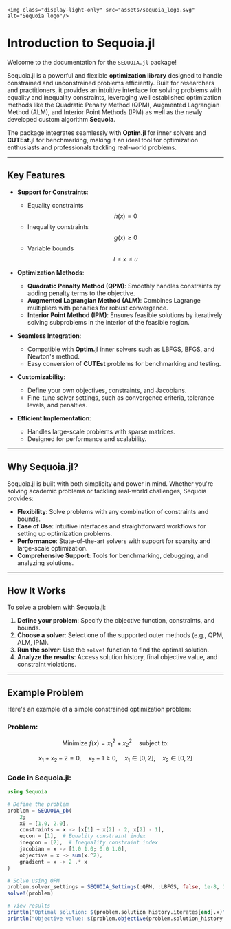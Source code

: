 ```@raw html
<img class="display-light-only" src="assets/sequoia_logo.svg" alt="Sequoia logo"/>
```
# Introduction to Sequoia.jl

Welcome to the documentation for the `SEQUOIA.jl` package!

Sequoia.jl is a powerful and flexible **optimization library** designed to handle constrained and unconstrained problems efficiently. Built for researchers and practitioners, it provides an intuitive interface for solving problems with equality and inequality constraints, leveraging well established optimization methods like the Quadratic Penalty Method (QPM), Augmented Lagrangian Method (ALM), and Interior Point Methods (IPM) as well as the newly developed custom algorithm **Sequoia**.

The package integrates seamlessly with **Optim.jl** for inner solvers and **CUTEst.jl** for benchmarking, making it an ideal tool for optimization enthusiasts and professionals tackling real-world problems.

---

## **Key Features**

- **Support for Constraints**:
  - Equality constraints $$ h(x) = 0 $$
  - Inequality constraints $$ g(x) \geq 0 $$
  - Variable bounds $$ l \leq x \leq u $$
  
- **Optimization Methods**:
  - **Quadratic Penalty Method (QPM)**: Smoothly handles constraints by adding penalty terms to the objective.
  - **Augmented Lagrangian Method (ALM)**: Combines Lagrange multipliers with penalties for robust convergence.
  - **Interior Point Method (IPM)**: Ensures feasible solutions by iteratively solving subproblems in the interior of the feasible region.
  
- **Seamless Integration**:
  - Compatible with **Optim.jl** inner solvers such as LBFGS, BFGS, and Newton's method.
  - Easy conversion of **CUTEst** problems for benchmarking and testing.

- **Customizability**:
  - Define your own objectives, constraints, and Jacobians.
  - Fine-tune solver settings, such as convergence criteria, tolerance levels, and penalties.

- **Efficient Implementation**:
  - Handles large-scale problems with sparse matrices.
  - Designed for performance and scalability.

---

## **Why Sequoia.jl?**

Sequoia.jl is built with both simplicity and power in mind. Whether you're solving academic problems or tackling real-world challenges, Sequoia provides:

- **Flexibility**: Solve problems with any combination of constraints and bounds.
- **Ease of Use**: Intuitive interfaces and straightforward workflows for setting up optimization problems.
- **Performance**: State-of-the-art solvers with support for sparsity and large-scale optimization.
- **Comprehensive Support**: Tools for benchmarking, debugging, and analyzing solutions.

---

## **How It Works**

To solve a problem with Sequoia.jl:
1. **Define your problem**: Specify the objective function, constraints, and bounds.
2. **Choose a solver**: Select one of the supported outer methods (e.g., QPM, ALM, IPM).
3. **Run the solver**: Use the `solve!` function to find the optimal solution.
4. **Analyze the results**: Access solution history, final objective value, and constraint violations.

---

## **Example Problem**

Here's an example of a simple constrained optimization problem:

### Problem:

$$\text{Minimize } f(x) = x_1^2 + x_2^2 \quad \text{subject to:}$$

$$x_1 + x_2 - 2 = 0, \quad x_2 - 1 \geq 0, \quad x_1 \in [0, 2], \quad x_2 \in [0, 2]$$

### Code in Sequoia.jl:

```julia
using Sequoia

# Define the problem
problem = SEQUOIA_pb(
    2; 
    x0 = [1.0, 2.0],
    constraints = x -> [x[1] + x[2] - 2, x[2] - 1],
    eqcon = [1],  # Equality constraint index
    ineqcon = [2],  # Inequality constraint index
    jacobian = x -> [1.0 1.0; 0.0 1.0],
    objective = x -> sum(x.^2),
    gradient = x -> 2 .* x
)

# Solve using QPM
problem.solver_settings = SEQUOIA_Settings(:QPM, :LBFGS, false, 1e-8, 100, 10.0, 1e-6)
solve!(problem)

# View results
println("Optimal solution: $(problem.solution_history.iterates[end].x)")
println("Objective value: $(problem.objective(problem.solution_history.iterates[end].x))")
```
